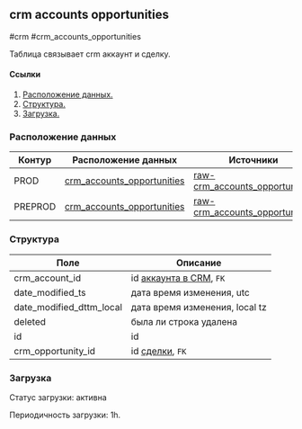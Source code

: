 ## crm accounts opportunities
#crm #crm_accounts_opportunities

Таблица связывает crm аккаунт и сделку.


#### Ссылки
1. [Расположение данных.](#расположение-данных)
2. [Структура.](#структура)
3. [Загрузка.](#загрузка)


### Расположение данных

| Контур  | Расположение данных                                                                                                                        | Источники                                                                                                                                                     |
|---------|--------------------------------------------------------------------------------------------------------------------------------------------|---------------------------------------------------------------------------------------------------------------------------------------------------------------|
| PROD    | [crm_accounts_opportunities](https://yt.yandex-team.ru/hahn/navigation?path=//home/cloud-dwh/data/prod/ods/crm/crm_accounts_opportunities) | [raw-crm_accounts_opportunities](https://yt.yandex-team.ru/hahn/navigation?path=//home/cloud-dwh/data/prod/raw/mysql/crm-cloud/cloud8_accounts_opportunities) |
| PREPROD | [crm_accounts_opportunities](https://yt.yandex-team.ru/hahn/navigation?path=//home/cloud-dwh/data/prod/ods/crm/crm_accounts_opportunities) | [raw-crm_accounts_opportunities](https://yt.yandex-team.ru/hahn/navigation?path=//home/cloud-dwh/data/prod/raw/mysql/crm-cloud/cloud8_accounts_opportunities) |


### Структура

| Поле                     | Описание                                                                                                           |
|--------------------------|--------------------------------------------------------------------------------------------------------------------|
| crm_account_id           | id [аккаунта в CRM](https://a.yandex-team.ru/arc_vcs/cloud/dwh/nirvana/vh/workflows/ods/yt/crm/crm_accounts), `FK` |
| date_modified_ts         | дата время изменения, utc                                                                                          |
| date_modified_dttm_local | дата время изменения, local tz                                                                                     |
| deleted                  | была ли строка удалена                                                                                             |
| id                       | id                                                                                                                 |
| crm_opportunity_id       | id [сделки](https://a.yandex-team.ru/arc_vcs/cloud/dwh/nirvana/vh/workflows/ods/yt/crm/crm_opportunities), `FK`    |


### Загрузка
Статус загрузки: активна

Периодичность загрузки: 1h.
